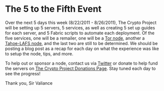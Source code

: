 # The 5 to the Fifth Event

Over the next 5 days this week (8/22/2011 - 8/26/2011), The Crypto Project will be setting up 5 servers, 5 services, as well as creating 5 set up guides for each server, and 5 Fabric scripts to automate each deployment.  Of the five services, one will be a remailer, one will be a [Tor node][1], another a [Tahoe-LAFS node][2], and the last two are still to be determined.  We should be posting a blog post as a recap for each day on what the experience was like to setup the node, tips, and more.  

To help out or sponsor a node, contact us via [Twitter][3] or donate to help fund the servers on [The Crypto Project Donations Page][4]. Stay tuned each day to see the progress!

Thank you,
Sir Valiance

   [1]: https://torproject.org
   [2]: http://tahoe-lafs.org
   [3]: https://twitter.com/cryptodotis
   [4]: https://crypto.is/interact/money/

